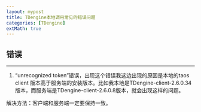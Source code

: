 ```yaml
---
layout: mypost
title: TDengine本地调用常见的错误问题
categories: [TDengine]
extMath: true
---
```



## 错误

----------
1. “unrecognized token”错误，出现这个错误我这边出现的原因是本地的taos client 版本高于服务端的安装版本。比如我本地是TDengine-client-2.6.0.34版本，而服务端是TDengine-client-2.6.0.8版本，就会出现这样的问题。  

解决方法：客户端和服务端一定要保持一致。  
